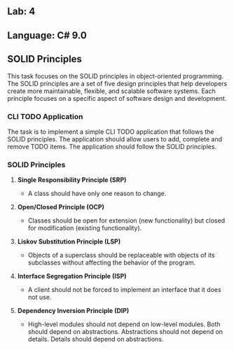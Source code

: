 ## Lab: 4

## Language: C# 9.0

## SOLID Principles

This task focuses on the SOLID principles in object-oriented programming. The SOLID principles are a set of five design
principles that help developers create more maintainable, flexible, and scalable software systems. Each principle
focuses on a specific aspect of software design and development.

### CLI TODO Application

The task is to implement a simple CLI TODO application that follows the SOLID principles.
The application should allow users to add, complete and remove TODO items.
The application should follow the SOLID principles.

### SOLID Principles

1. **Single Responsibility Principle (SRP)**
    - A class should have only one reason to change.

2. **Open/Closed Principle (OCP)**
    - Classes should be open for extension (new functionality) but closed for modification (existing functionality).

3. **Liskov Substitution Principle (LSP)**
    - Objects of a superclass should be replaceable with objects of its subclasses without affecting the behavior of the
      program.

4. **Interface Segregation Principle (ISP)**
    - A client should not be forced to implement an interface that it does not use.

5. **Dependency Inversion Principle (DIP)**
    - High-level modules should not depend on low-level modules. Both should depend on abstractions. Abstractions should
      not depend on details. Details should depend on abstractions.